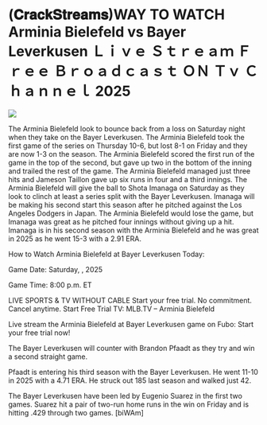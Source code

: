 # (𝐂𝐫𝐚𝐜𝐤𝐒𝐭𝐫𝐞𝐚𝐦𝐬)WAY TO WATCH Arminia Bielefeld vs Bayer Leverkusen Ｌｉｖｅ Ｓｔｒｅａｍ Ｆｒｅｅ Ｂｒｏａｄｃａｓｔ ＯＮ Ｔｖ Ｃｈａｎｎｅｌ  2025  
  
  
[![](https://i.imgur.com/qSNzIqt.png)](https://movie.rssnews.media/pelBgoIiX.php)  
  
The Arminia Bielefeld look to bounce back from a loss on Saturday night when they take on the Bayer Leverkusen. The Arminia Bielefeld took the first game of the series on Thursday 10-6, but lost 8-1 on Friday and they are now 1-3 on the season. The Arminia Bielefeld scored the first run of the game in the top of the second, but gave up two in the bottom of the inning and trailed the rest of the game. The Arminia Bielefeld managed just three hits and Jameson Taillon gave up six runs in four and a third innings. The Arminia Bielefeld will give the ball to Shota Imanaga on Saturday as they look to clinch at least a series split with the Bayer Leverkusen. Imanaga will be making his second start this season after he pitched against the Los Angeles Dodgers in Japan. The Arminia Bielefeld would lose the game, but Imanaga was great as he pitched four innings without giving up a hit. Imanaga is in his second season with the Arminia Bielefeld and he was great in 2025 as he went 15-3 with a 2.91 ERA.

How to Watch Arminia Bielefeld at Bayer Leverkusen Today:

Game Date: Saturday, , 2025

Game Time: 8:00 p.m. ET

LIVE SPORTS & TV WITHOUT CABLE
Start your free trial. No commitment. Cancel anytime.
Start Free Trial
TV: MLB.TV – Arminia Bielefeld

Live stream the Arminia Bielefeld at Bayer Leverkusen game on Fubo: Start your free trial now!

The Bayer Leverkusen will counter with Brandon Pfaadt as they try and win a second straight game.

Pfaadt is entering his third season with the Bayer Leverkusen. He went 11-10 in 2025 with a 4.71 ERA. He struck out 185 last season and walked just 42.

The Bayer Leverkusen have been led by Eugenio Suarez in the first two games. Suarez hit a pair of two-run home runs in the win on Friday and is hitting .429 through two games. [biWAm]